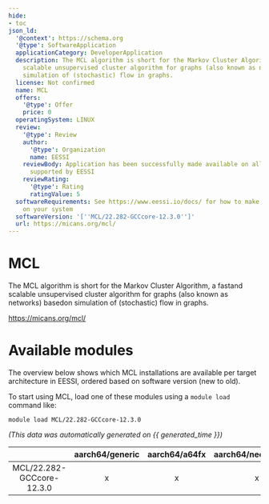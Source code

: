 ```yaml
---
hide:
- toc
json_ld:
  '@context': https://schema.org
  '@type': SoftwareApplication
  applicationCategory: DeveloperApplication
  description: The MCL algorithm is short for the Markov Cluster Algorithm, a fastand
    scalable unsupervised cluster algorithm for graphs (also known as networks) basedon
    simulation of (stochastic) flow in graphs.
  license: Not confirmed
  name: MCL
  offers:
    '@type': Offer
    price: 0
  operatingSystem: LINUX
  review:
    '@type': Review
    author:
      '@type': Organization
      name: EESSI
    reviewBody: Application has been successfully made available on all architectures
      supported by EESSI
    reviewRating:
      '@type': Rating
      ratingValue: 5
  softwareRequirements: See https://www.eessi.io/docs/ for how to make EESSI available
    on your system
  softwareVersion: '[''MCL/22.282-GCCcore-12.3.0'']'
  url: https://micans.org/mcl/
---
```


MCL
===


The MCL algorithm is short for the Markov Cluster Algorithm, a fastand scalable unsupervised cluster algorithm for graphs (also known as networks) basedon simulation of (stochastic) flow in graphs.

https://micans.org/mcl/
# Available modules


The overview below shows which MCL installations are available per target architecture in EESSI, ordered based on software version (new to old).

To start using MCL, load one of these modules using a `module load` command like:

```shell
module load MCL/22.282-GCCcore-12.3.0
```

*(This data was automatically generated on {{ generated_time }})*

| |aarch64/generic|aarch64/a64fx|aarch64/neoverse_n1|aarch64/neoverse_v1|aarch64/nvidia/grace|x86_64/generic|x86_64/amd/zen2|x86_64/amd/zen3|x86_64/amd/zen4|x86_64/intel/cascadelake|x86_64/intel/haswell|x86_64/intel/icelake|x86_64/intel/sapphirerapids|x86_64/intel/skylake_avx512|
| :---: | :---: | :---: | :---: | :---: | :---: | :---: | :---: | :---: | :---: | :---: | :---: | :---: | :---: | :---: |
|MCL/22.282-GCCcore-12.3.0|x|x|x|x|x|x|x|x|x|x|x|x|x|x|
